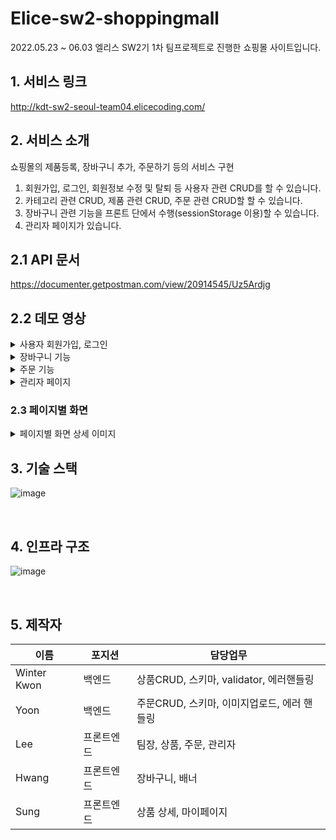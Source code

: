 # Elice-sw2-shoppingmall
2022.05.23 ~ 06.03 엘리스 SW2기 1차 팀프로젝트로 진행한 쇼핑몰 사이트입니다.


## 1. 서비스 링크
http://kdt-sw2-seoul-team04.elicecoding.com/

## 2. 서비스 소개
쇼핑몰의 제품등록, 장바구니 추가, 주문하기 등의 서비스 구현

1. 회원가입, 로그인, 회원정보 수정 및 탈퇴 등 사용자 관련 CRUD를 할 수 있습니다.
2. 카테고리 관련 CRUD, 제품 관련 CRUD, 주문 관련 CRUD할 할 수 있습니다.
3. 장바구니 관련 기능을 프론트 단에서 수행(sessionStorage 이용)할 수 있습니다.
4. 관리자 페이지가 있습니다.

## 2.1 API 문서
https://documenter.getpostman.com/view/20914545/Uz5Ardjg

## 2.2 데모 영상
<details><summary>사용자 회원가입, 로그인</summary>
 ![image]() 
  </details>

<details><summary>장바구니 기능</summary>
 ![image]() 
  </details>
  
<details><summary>주문 기능</summary>
 ![image]() 
  </details>
  
<details><summary>관리자 페이지</summary>
 ![image]() 
  </details>
  
### 2.3 페이지별 화면
<details><summary>페이지별 화면 상세 이미지</summary>
 
|  |  |
| -------------------------------------------------------- | -------------------------------------------------------------------|
|![image](https://user-images.githubusercontent.com/98244487/172752838-398930da-f50b-49e8-8970-feeee9f81378.png) |![image](https://user-images.githubusercontent.com/98244487/172753232-d772b29d-e40e-4d29-847e-4b9aab29ac4b.png)|
|    메인 페이지                                |      회원가입 화면                      |
| ![image](https://user-images.githubusercontent.com/98244487/172753126-0bbb1b20-0e8b-45bd-b1ca-863cbb95c72c.png) | ![image](https://user-images.githubusercontent.com/98244487/172753356-1b9bc2e8-7acc-4f14-9676-ccc29d51b721.png) |
|    로그인 페이지                              |   전체 상품 페이지                         |
| ![image](https://user-images.githubusercontent.com/98244487/172753631-0c61b656-39d6-4e73-8bf5-aa9706ca6057.png)|  ![image](https://user-images.githubusercontent.com/98244487/172753702-4fbbf33e-435b-44dd-bd7f-f31afa3f30db.png)|
| 상품 상세 페이지                              |                        장바구니 페이지     |
|![image](https://user-images.githubusercontent.com/98244487/172754192-4a9b747d-13fa-4e51-a460-0d0cdc0300f4.png) |![image](https://user-images.githubusercontent.com/98244487/172754349-155e184c-0a9f-406b-9a0a-4d2e1015757c.png)|
|  주문 페이지                                  |   주문 조회 페이지                      |
|![image](https://user-images.githubusercontent.com/98244487/172754408-ff66ac19-735c-44ca-89b2-9369e84117bf.png)|![image](https://user-images.githubusercontent.com/98244487/172754633-fac4e3d1-bca2-4d57-8bfe-711ad5f6a037.png) |
|  사용자 마이페이지                            |    관리자 상품 등록 페이지           |
|![image](https://user-images.githubusercontent.com/98244487/172762599-874c9125-db2c-4f6c-b70f-b4a04a86ebfb.png)|![image](https://user-images.githubusercontent.com/98244487/172762462-f76f63b4-37e7-44dc-8981-11879ba7a603.png)|
|   관리자 상품 수정/삭제 페이지 | 관리자 상품 조회 페이지 |
|![image](https://user-images.githubusercontent.com/98244487/172762645-9201f80c-3cb7-4838-9e49-b2fc3af320eb.png) | |
| 관리자 주문 조회/ 취소 페이지 | |



  </details>




## 3. 기술 스택

![image](https://i.ibb.co/N34mXzy/image.png)

<br />

## 4. 인프라 구조

![image](https://i.ibb.co/9tGxmx0/image.png)<br />

<br />

## 5. 제작자

| 이름 | 포지션 | 담당업무|
| ------ | ------ | ------- |
| Winter Kwon | 백엔드 | 상품CRUD, 스키마, validator, 에러핸들링|
| Yoon | 백엔드 | 주문CRUD, 스키마, 이미지업로드, 에러 핸들링|
|Lee | 프론트엔드 | 팀장, 상품, 주문, 관리자  |   
|Hwang |프론트엔드 | 장바구니, 배너 |
|Sung | 프론트엔드 | 상품 상세, 마이페이지 |



